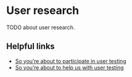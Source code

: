 # User research

TODO about user research.

## Helpful links

- [So you’re about to participate in user testing](../../user_research/user_research_participant.md)
- [So you’re about to help us with user testing](../../user_research/user_research_observer.md)
